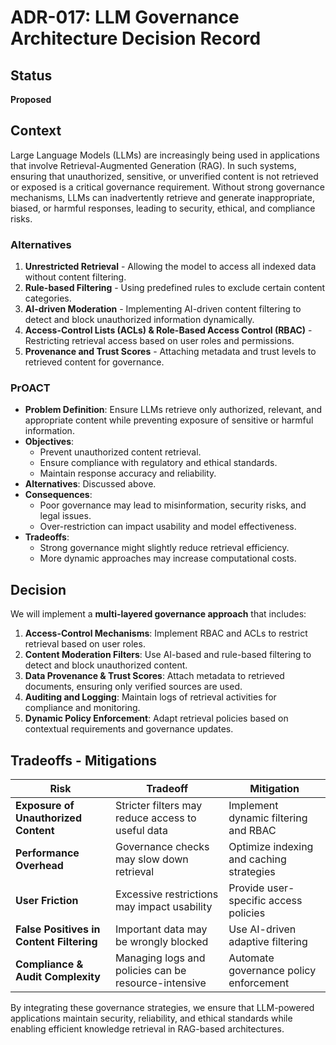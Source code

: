 # ADR-017: LLM Governance Architecture Decision Record

## Status
**Proposed**

## Context
Large Language Models (LLMs) are increasingly being used in applications that involve Retrieval-Augmented Generation (RAG). In such systems, ensuring that unauthorized, sensitive, or unverified content is not retrieved or exposed is a critical governance requirement. Without strong governance mechanisms, LLMs can inadvertently retrieve and generate inappropriate, biased, or harmful responses, leading to security, ethical, and compliance risks.

### Alternatives
1. **Unrestricted Retrieval** - Allowing the model to access all indexed data without content filtering.
2. **Rule-based Filtering** - Using predefined rules to exclude certain content categories.
3. **AI-driven Moderation** - Implementing AI-driven content filtering to detect and block unauthorized information dynamically.
4. **Access-Control Lists (ACLs) & Role-Based Access Control (RBAC)** - Restricting retrieval access based on user roles and permissions.
5. **Provenance and Trust Scores** - Attaching metadata and trust levels to retrieved content for governance.

### PrOACT
- **Problem Definition**: Ensure LLMs retrieve only authorized, relevant, and appropriate content while preventing exposure of sensitive or harmful information.
- **Objectives**:
  - Prevent unauthorized content retrieval.
  - Ensure compliance with regulatory and ethical standards.
  - Maintain response accuracy and reliability.
- **Alternatives**: Discussed above.
- **Consequences**:
  - Poor governance may lead to misinformation, security risks, and legal issues.
  - Over-restriction can impact usability and model effectiveness.
- **Tradeoffs**:
  - Strong governance might slightly reduce retrieval efficiency.
  - More dynamic approaches may increase computational costs.

## Decision
We will implement a **multi-layered governance approach** that includes:
1. **Access-Control Mechanisms**: Implement RBAC and ACLs to restrict retrieval based on user roles.
2. **Content Moderation Filters**: Use AI-based and rule-based filtering to detect and block unauthorized content.
3. **Data Provenance & Trust Scores**: Attach metadata to retrieved documents, ensuring only verified sources are used.
4. **Auditing and Logging**: Maintain logs of retrieval activities for compliance and monitoring.
5. **Dynamic Policy Enforcement**: Adapt retrieval policies based on contextual requirements and governance updates.

## Tradeoffs - Mitigations
| **Risk**                                  | **Tradeoff**                                      | **Mitigation**                              |
|------------------------------------------|-------------------------------------------------|--------------------------------------------|
| **Exposure of Unauthorized Content**     | Stricter filters may reduce access to useful data | Implement dynamic filtering and RBAC   |
| **Performance Overhead**                  | Governance checks may slow down retrieval        | Optimize indexing and caching strategies |
| **User Friction**                         | Excessive restrictions may impact usability      | Provide user-specific access policies    |
| **False Positives in Content Filtering**  | Important data may be wrongly blocked            | Use AI-driven adaptive filtering         |
| **Compliance & Audit Complexity**         | Managing logs and policies can be resource-intensive | Automate governance policy enforcement |

By integrating these governance strategies, we ensure that LLM-powered applications maintain security, reliability, and ethical standards while enabling efficient knowledge retrieval in RAG-based architectures.

